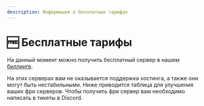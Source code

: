 ```yaml
---
description: Информация о бесплатных тарифах
---
```


# 🆓 Бесплатные тарифы

На данный момент можно получить бесплатный сервер в нашем [биллинге](https://dash.veroid.net).

На этих серверах вам не оказывается поддержка хостинга, а также они могут быть нестабильными. Ниже приводится таблица для улучшения ваших фри серверов. Чтобы получить фри сервер вам необходимо написать в тикеты в Discord.
